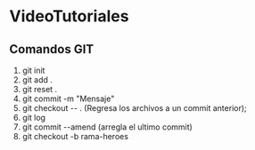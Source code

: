 # VideoTutoriales 
## Comandos GIT

1. git init
2. git add .
3. git reset .
4. git commit -m "Mensaje"
5. git checkout -- .  (Regresa los archivos a un commit anterior);
6. git log
7. git commit --amend (arregla el ultimo commit)
8. git checkout -b rama-heroes